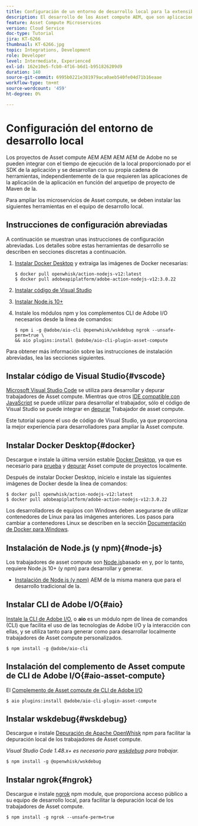 ```yaml
---
title: Configuración de un entorno de desarrollo local para la extensibilidad de la Asset compute
description: El desarrollo de los Asset compute AEM, que son aplicaciones JavaScript de Node.js, requiere herramientas de desarrollo específicas que difieren del desarrollo tradicional de los programas, que van desde Node.js y varios módulos npm hasta Docker Desktop y Microsoft Visual Studio Code.
feature: Asset Compute Microservices
version: Cloud Service
doc-type: Tutorial
jira: KT-6266
thumbnail: KT-6266.jpg
topic: Integrations, Development
role: Developer
level: Intermediate, Experienced
exl-id: 162e10e5-fcb0-4f16-b6d1-b951826209d9
duration: 140
source-git-commit: 6995b0221e381979aca0aeb540fe04d71b16eaae
workflow-type: tm+mt
source-wordcount: '459'
ht-degree: 0%

---
```


# Configuración del entorno de desarrollo local

Los proyectos de Asset compute AEM AEM AEM AEM de Adobe no se pueden integrar con el tiempo de ejecución de la local proporcionado por el SDK de la aplicación y se desarrollan con su propia cadena de herramientas, independientemente de la que requieren las aplicaciones de la aplicación de la aplicación en función del arquetipo de proyecto de Maven de la.

Para ampliar los microservicios de Asset compute, se deben instalar las siguientes herramientas en el equipo de desarrollo local.

## Instrucciones de configuración abreviadas

A continuación se muestran unas instrucciones de configuración abreviadas. Los detalles sobre estas herramientas de desarrollo se describen en secciones discretas a continuación.

1. [Instalar Docker Desktop](https://www.docker.com/products/docker-desktop) y extraiga las imágenes de Docker necesarias:

   ```
   $ docker pull openwhisk/action-nodejs-v12:latest
   $ docker pull adobeapiplatform/adobe-action-nodejs-v12:3.0.22
   ```

1. [Instalar código de Visual Studio](https://code.visualstudio.com/download)
1. [Instalar Node.js 10+](../../local-development-environment/development-tools.md#node-js)
1. Instale los módulos npm y los complementos CLI de Adobe I/O necesarios desde la línea de comandos:

   ```
   $ npm i -g @adobe/aio-cli @openwhisk/wskdebug ngrok --unsafe-perm=true \
   && aio plugins:install @adobe/aio-cli-plugin-asset-compute
   ```

Para obtener más información sobre las instrucciones de instalación abreviadas, lea las secciones siguientes.

## Instalar código de Visual Studio{#vscode}

[Microsoft Visual Studio Code](https://code.visualstudio.com/download) se utiliza para desarrollar y depurar trabajadores de Asset compute. Mientras que otros [IDE compatible con JavaScript](../../local-development-environment/development-tools.md#set-up-the-development-ide) se puede utilizar para desarrollar el trabajador, sólo el código de Visual Studio se puede integrar en [depurar](../test-debug/debug.md) Trabajador de asset compute.

Este tutorial supone el uso de código de Visual Studio, ya que proporciona la mejor experiencia para desarrolladores para ampliar la Asset compute.

## Instalar Docker Desktop{#docker}

Descargue e instale la última versión estable [Docker Desktop](https://www.docker.com/products/docker-desktop), ya que es necesario para [prueba](../test-debug/test.md) y [depurar](../test-debug/debug.md) Asset compute de proyectos localmente.

Después de instalar Docker Desktop, inícielo e instale las siguientes imágenes de Docker desde la línea de comandos:

```
$ docker pull openwhisk/action-nodejs-v12:latest
$ docker pull adobeapiplatform/adobe-action-nodejs-v12:3.0.22
```

Los desarrolladores de equipos con Windows deben asegurarse de utilizar contenedores de Linux para las imágenes anteriores. Los pasos para cambiar a contenedores Linux se describen en la sección [Documentación de Docker para Windows](https://docs.docker.com/docker-for-windows/).

## Instalación de Node.js (y npm){#node-js}

Los trabajadores de asset compute son [Node.js](https://nodejs.org/)basado en y, por lo tanto, requiere Node.js 10+ (y npm) para desarrollar y generar.

+ [Instalación de Node.js (y npm)](../../local-development-environment/development-tools.md#node-js) AEM de la misma manera que para el desarrollo tradicional de la.

## Instalar CLI de Adobe I/O{#aio}

[Instale la CLI de Adobe I/O](../../local-development-environment/development-tools.md#aio-cli), o __aio__ es un módulo npm de línea de comandos (CLI) que facilita el uso de las tecnologías de Adobe I/O y la interacción con ellas, y se utiliza tanto para generar como para desarrollar localmente trabajadores de Asset compute personalizados.

```
$ npm install -g @adobe/aio-cli
```

## Instalación del complemento de Asset compute de CLI de Adobe I/O{#aio-asset-compute}

El [Complemento de Asset compute de CLI de Adobe I/O](https://github.com/adobe/aio-cli-plugin-asset-compute)

```
$ aio plugins:install @adobe/aio-cli-plugin-asset-compute
```

## Instalar wskdebug{#wskdebug}

Descargue e instale [Depuración de Apache OpenWhisk](https://www.npmjs.com/package/@openwhisk/wskdebug) npm para facilitar la depuración local de los trabajadores de Asset compute.

_Visual Studio Code 1.48.x+ es necesario para [wskdebug](#wskdebug) para trabajar._

```
$ npm install -g @openwhisk/wskdebug
```

## Instalar ngrok{#ngrok}

Descargue e instale [ngrok](https://www.npmjs.com/package/ngrok) npm module, que proporciona acceso público a su equipo de desarrollo local, para facilitar la depuración local de los trabajadores de Asset compute.

```
$ npm install -g ngrok --unsafe-perm=true
```
